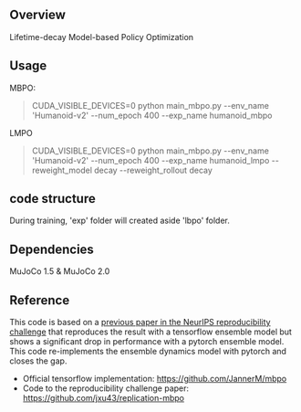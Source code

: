 ## Overview
Lifetime-decay Model-based Policy Optimization

## Usage

MBPO:
> CUDA_VISIBLE_DEVICES=0 python main_mbpo.py --env_name 'Humanoid-v2' --num_epoch 400 --exp_name humanoid_mbpo

LMPO
> CUDA_VISIBLE_DEVICES=0 python main_mbpo.py --env_name 'Humanoid-v2' --num_epoch 400 --exp_name humanoid_lmpo --reweight_model decay --reweight_rollout decay

## code structure
During training, 'exp' folder will created aside 'lbpo' folder.

## Dependencies
MuJoCo 1.5 & MuJoCo 2.0

## Reference
This code is based on a [previous paper in the NeurIPS reproducibility challenge](https://openreview.net/forum?id=rkezvT9f6r) that reproduces the result with a tensorflow ensemble model but shows a significant drop in performance with a pytorch ensemble model. 
This code re-implements the ensemble dynamics model with pytorch and closes the gap. 
* Official tensorflow implementation: https://github.com/JannerM/mbpo
* Code to the reproducibility challenge paper: https://github.com/jxu43/replication-mbpo
